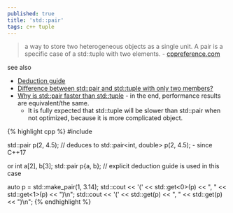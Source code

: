 ```yaml
---
published: true
title: 'std::pair'
tags: c++ tuple
---
```

>  a way to store two heterogeneous objects as a single unit. A pair is a specific case of a std::tuple with two elements. - [cppreference.com ](https://en.cppreference.com/w/cpp/utility/pair)

see also
- [Deduction guide](https://en.cppreference.com/w/cpp/utility/pair/deduction_guides)
- [Difference between std::pair and std::tuple with only two members?](https://stackoverflow.com/questions/6687107/difference-between-stdpair-and-stdtuple-with-only-two-members)
- [Why is std::pair faster than std::tuple](https://stackoverflow.com/a/26864461/51386) - in the end, performance results are equivalent/the same.
	- It is fully expected that std::tuple will be slower than std::pair when not optimized, because it is more complicated object.

{% highlight cpp %}
#include <utility>
  
std::pair p(2, 4.5);     // deduces to std::pair<int, double> p(2, 4.5); - since C++17

or
int a[2], b[3];
std::pair p{a, b}; // explicit deduction guide is used in this case

auto p = std::make_pair(1, 3.14);
std::cout << '(' << std::get<0>(p) << ", " << std::get<1>(p) << ")\n";
std::cout << '(' << std::get<int>(p) << ", " << std::get<double>(p) << ")\n";
{% endhighlight %}